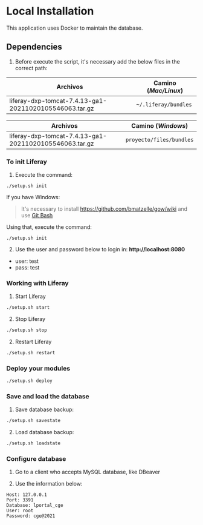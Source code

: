 # Local Installation
This application uses Docker to maintain the database.

## Dependencies

1.  Before execute the script, it's necessary add the below files in the correct path:

| Archivos                                                       | Camino (*Mac/Linux*)    |
| ---------------------------------------------------------------| ----------------------- |
| liferay-dxp-tomcat-7.4.13-ga1-20211020105546063.tar.gz         | `~/.liferay/bundles`    |

| Archivos                                                       | Camino (*Windows*)         |
| ---------------------------------------------------------------| -------------------------- |
| liferay-dxp-tomcat-7.4.13-ga1-20211020105546063.tar.gz         | `proyecto/files/bundles`   |

### To init Liferay

1. Execute the command:

```shell
./setup.sh init
```

If you have Windows:
> It's necessary to install https://github.com/bmatzelle/gow/wiki and use [Git Bash](https://gitforwindows.org/)

Using that, execute the command: 
```shell
./setup.sh init 
```

2. Use the user and password below to login in:
**http://localhost:8080**

* user: test
* pass: test


### Working with Liferay

1. Start Liferay
```sh
./setup.sh start
```
2. Stop Liferay
```sh
./setup.sh stop
```
2. Restart Liferay
```sh
./setup.sh restart
```

### Deploy your modules

```sh
./setup.sh deploy
```

### Save and load the database

1. Save database backup:
```sh
./setup.sh savestate
```

2. Load database backup:
```sh
./setup.sh loadstate
```

### Configure database

1. Go to a client who accepts MySQL database, like DBeaver

2. Use the information below:
```
Host: 127.0.0.1
Port: 3391
Database: lportal_cge
User: root
Password: cge@2021
```